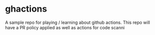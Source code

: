 # ghactions
A sample repo for playing / learning about github actions.
This repo will have a PR policy applied as well as actions for code scanni
